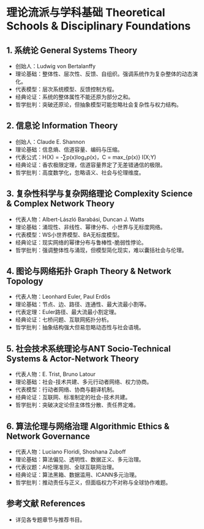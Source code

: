 # 理论流派与学科基础 Theoretical Schools & Disciplinary Foundations

## 1. 系统论 General Systems Theory

- 创始人：Ludwig von Bertalanffy
- 理论基础：整体性、层次性、反馈、自组织。强调系统作为复杂整体的动态演化。
- 代表模型：层次系统模型、反馈控制方程。
- 经典论证：系统的整体属性不能还原为部分之和。
- 哲学批判：突破还原论，但抽象模型可能忽略社会复杂性与权力结构。

## 2. 信息论 Information Theory

- 创始人：Claude E. Shannon
- 理论基础：信息熵、信道容量、编码与压缩。
- 代表公式：H(X) = -∑p(x)log₂p(x)，C = max_{p(x)} I(X;Y)
- 经典论证：香农极限定理，信道容量界定了无差错通信的极限。
- 哲学批判：高度数学化，忽略语义、社会与伦理维度。

## 3. 复杂性科学与复杂网络理论 Complexity Science & Complex Network Theory

- 代表人物：Albert-László Barabási, Duncan J. Watts
- 理论基础：涌现性、非线性、幂律分布、小世界与无标度网络。
- 代表模型：WS小世界模型、BA无标度模型。
- 经典论证：现实网络的幂律分布与鲁棒性-脆弱性悖论。
- 哲学批判：强调整体性与涌现，但模型简化现实，难以囊括社会与伦理。

## 4. 图论与网络拓扑 Graph Theory & Network Topology

- 代表人物：Leonhard Euler, Paul Erdős
- 理论基础：节点、边、路径、连通性、最大流最小割等。
- 代表定理：Euler路径、最大流最小割定理。
- 经典论证：七桥问题、互联网拓扑分析。
- 哲学批判：抽象结构强大但易忽略动态性与社会语境。

## 5. 社会技术系统理论与ANT Socio-Technical Systems & Actor-Network Theory

- 代表人物：E. Trist, Bruno Latour
- 理论基础：社会-技术共建、多元行动者网络、权力协商。
- 代表模型：行动者网络、协商与翻译机制。
- 经典论证：互联网、标准制定的社会-技术共建。
- 哲学批判：突破决定论但主体性分散、责任界定难。

## 6. 算法伦理与网络治理 Algorithmic Ethics & Network Governance

- 代表人物：Luciano Floridi, Shoshana Zuboff
- 理论基础：算法偏见、透明性、数据正义、多元治理。
- 代表议题：AI伦理准则、全球互联网治理。
- 经典论证：算法黑箱、数据滥用、ICANN多元治理。
- 哲学批判：推动责任与正义，但面临权力不对称与全球协作难题。

## 参考文献 References

- 详见各专题章节与推荐书目。
